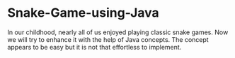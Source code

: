 # Snake-Game-using-Java
 In our childhood, nearly all of us enjoyed playing classic snake games. Now we will try to enhance it with the help of Java concepts. The concept appears to be easy but it is not that effortless to implement.
